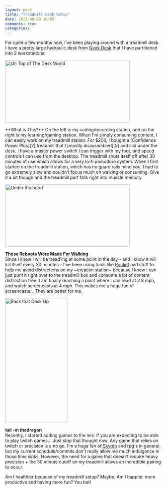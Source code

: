 ```yaml
---
layout: post
title: "Treadmill Desk Setup"
date: 2013-08-09 10:05
comments: true
categories: 
---
```

For quite a few months now, I've been playing around with a treadmill
desk. I have a pretty large hydraulic desk from [Geek Desk][2] that I have
partitioned into 2 workstations:  
<p><a href="http://images.datachomp.com/treadmill/desktop.jpg" target="_blank"><img src="http://images.datachomp.com/treadmill/small_desktop.jpg" title="On Top of The Desk World" alt="On Top of The Desk World" Height="200" Width="400" /></a></p>
**What is This?**  
On the left is my coding/recording station, and on the right is my learning/gaming station.
When I'm simply consuming content, I can easily work on my treadmill station. For $200, I bought a [Confidence Power Plus][2] treadmill that I [mostly disassembled][5] and slid under the desk. I have a master power switch I can trigger with my foot, and speed controls I can use from the desktop. The treadmill shuts itself off after 30 minutes of use which allows for a very lo-fi pomodoro system. When I first started on the treadmill station, which has no guard rails mind you, I had to go extremely slow and couldn't focus much on walking or consuming. Give it a bit though and the treadmill part falls right into muscle memory.

<p><a href="http://images.datachomp.com/treadmill/underview.jpg" target="_blank"><img src="http://images.datachomp.com/treadmill/small_underview.jpg" title="Under the hood" alt="Under the hood" Height="200" Width="400" /></a></p>
  
**These Reboots Were Made For Walking**  
Since I know I will be tread'ing at some point in the day - and I know it will kill itself every 30 minutes - I've been using tools like [Pocket][3] and stuff to help me avoid distractions on my ~creation station~ because I know I can just punt it right over to the treadmill box and consume a lot of content distraction free. I am finally reaching a point where I can read at 2.8 mph, and watch screencasts at 4 mph. This makes me a huge fan of screencasts... They are better for me.
  
<p><a href="http://images.datachomp.com/treadmill/fullview.jpg" target="_blank"><img src="http://images.datachomp.com/treadmill/small_fullview.jpg" title="Back That Desk Up" alt="Back that Desk Up" Height="400" Width="200" /></a></p>
  
**tail -m thedragon**  
Recently, I started adding games to the mix. If you are expecting to be able to play twitch games... Just stop that thought now. Any game that relies on twitch or precision is a no go. I'm a huge fan of [Skyrim][4] and rpg's in general, but my current schedule/commits don't really allow me much indulgence in those time sinks. However, the need for a game that doesn't require heavy precision + the 30 minute cutoff on my treadmill allows an incredible pairing to occur.  
  
Am I healthier because of my treadmill setup?  Maybe. Am I happier, more productive and having more fun? You bet!


[1]: http://www.geekdesk.com/
[2]: http://www.amazon.com/gp/product/B004TGWUPE/ref=oh_details_o02_s00_i00?ie=UTF8&psc=1
[3]: http://getpocket.com/
[4]: http://www.youtube.com/watch?v=VxeW6urxLfY
[5]: http://www.treadmilldeskdiary.com/setting-up-my-confidence-power-plus-treadmill-for-a-desk/